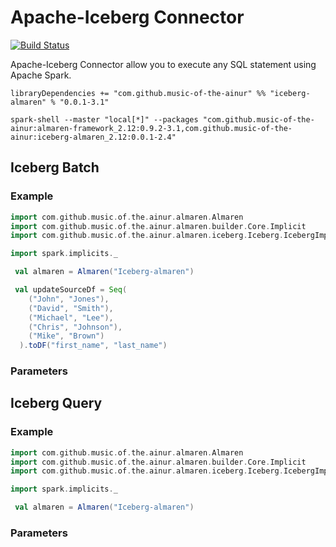 # Apache-Iceberg Connector

[![Build Status](https://travis-ci.com/modakanalytics/Iceberg.almaren.svg?token=TEB3zRDqVUuChez9334q&branch=master)](https://travis-ci.com/modakanalytics/iceberg.almaren)

Apache-Iceberg Connector allow you to execute any SQL statement using Apache Spark.

```
libraryDependencies += "com.github.music-of-the-ainur" %% "iceberg-almaren" % "0.0.1-3.1"
```

```
spark-shell --master "local[*]" --packages "com.github.music-of-the-ainur:almaren-framework_2.12:0.9.2-3.1,com.github.music-of-the-ainur:iceberg-almaren_2.12:0.0.1-2.4"
```
## Iceberg Batch

### Example

```scala
import com.github.music.of.the.ainur.almaren.Almaren
import com.github.music.of.the.ainur.almaren.builder.Core.Implicit
import com.github.music.of.the.ainur.almaren.iceberg.Iceberg.IcebergImplicit

import spark.implicits._

 val almaren = Almaren("Iceberg-almaren")

 val updateSourceDf = Seq(
    ("John", "Jones"),
    ("David", "Smith"),
    ("Michael", "Lee"),
    ("Chris", "Johnson"),
    ("Mike", "Brown")
  ).toDF("first_name", "last_name")

```

### Parameters



## Iceberg Query 

### Example 

```scala
import com.github.music.of.the.ainur.almaren.Almaren
import com.github.music.of.the.ainur.almaren.builder.Core.Implicit
import com.github.music.of.the.ainur.almaren.iceberg.Iceberg.IcebergImplicit

import spark.implicits._

 val almaren = Almaren("Iceberg-almaren")

```
### Parameters